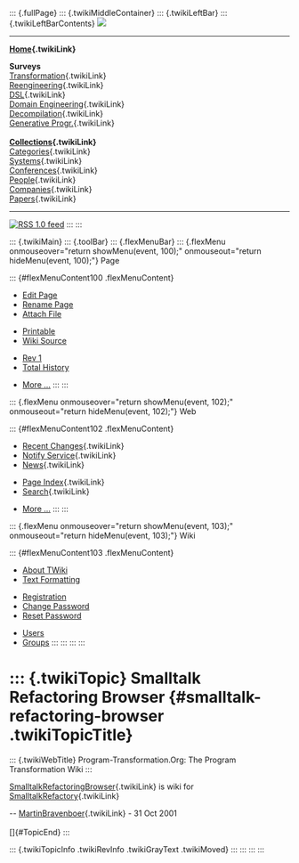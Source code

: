 ::: {.fullPage}
::: {.twikiMiddleContainer}
::: {.twikiLeftBar}
::: {.twikiLeftBarContents}
![](../pub/transformation.gif)

------------------------------------------------------------------------

**[Home](WebHome){.twikiLink}**

**Surveys**\
[Transformation](ProgramTransformation){.twikiLink}\
[Reengineering](ReengineeringWiki){.twikiLink}\
[DSL](DomainSpecificLanguages){.twikiLink}\
[Domain Engineering](DomainEngineering){.twikiLink}\
[Decompilation](DeCompilation){.twikiLink}\
[Generative Progr.](GenerativeProgrammingWiki){.twikiLink}\
\
**[Collections](CategoryCollection){.twikiLink}**\
[Categories](CategoryCategory){.twikiLink}\
[Systems](TransformationSystems){.twikiLink}\
[Conferences](TransformationConferences){.twikiLink}\
[People](TransformationPeople){.twikiLink}\
[Companies](TransformationCompanies){.twikiLink}\
[Papers](CategoryPaper){.twikiLink}

------------------------------------------------------------------------

[![](../pub/rss.gif "RSS 1.0 feed")](WebRss@skin=rss)
:::
:::

::: {.twikiMain}
::: {.toolBar}
::: {.flexMenuBar}
::: {.flexMenu onmouseover="return showMenu(event, 100);" onmouseout="return hideMenu(event, 100);"}
Page

::: {#flexMenuContent100 .flexMenuContent}
-   [Edit
    Page](http://www.program-transformation.org/edit/Transform/SmalltalkRefactoringBrowser?t=1536826566)
-   [Rename
    Page](http://www.program-transformation.org/rename/Transform/SmalltalkRefactoringBrowser)
-   [Attach
    File](http://www.program-transformation.org/attach/Transform/SmalltalkRefactoringBrowser)

<!-- -->

-   [Printable](http://www.program-transformation.org/view/Transform/SmalltalkRefactoringBrowser?skin=print.pattern)
-   [Wiki
    Source](http://www.program-transformation.org/view/Transform/SmalltalkRefactoringBrowser?skin=text&raw=on&contenttype=text/plain)

<!-- -->

-   [Rev
    1](http://www.program-transformation.org/view/Transform/SmalltalkRefactoringBrowser?rev=1.1)
-   [Total
    History](http://www.program-transformation.org/rdiff/Transform/SmalltalkRefactoringBrowser)

<!-- -->

-   [More
    \...](http://www.program-transformation.org/oops/Transform/SmalltalkRefactoringBrowser?template=oopsmore&param1=1.1&param2=1.1)
:::
:::

::: {.flexMenu onmouseover="return showMenu(event, 102);" onmouseout="return hideMenu(event, 102);"}
Web

::: {#flexMenuContent102 .flexMenuContent}
-   [Recent Changes](WebChanges){.twikiLink}
-   [Notify Service](WebNotify){.twikiLink}
-   [News](WebNews){.twikiLink}

<!-- -->

-   [Page Index](WebIndex){.twikiLink}
-   [Search](WebSearch){.twikiLink}

<!-- -->

-   [More
    \...](http://www.program-transformation.org/oops/Transform/SmalltalkRefactoringBrowser?template=oopsmore&param1=1.1&param2=1.1)
:::
:::

::: {.flexMenu onmouseover="return showMenu(event, 103);" onmouseout="return hideMenu(event, 103);"}
Wiki

::: {#flexMenuContent103 .flexMenuContent}
-   [About
    TWiki](http://www.program-transformation.org/view/TWiki/WebHome)
-   [Text
    Formatting](http://www.program-transformation.org/view/TWiki/TextFormattingRules)

<!-- -->

-   [Registration](http://www.program-transformation.org/view/TWiki/TWikiRegistration)
-   [Change
    Password](http://www.program-transformation.org/view/TWiki/ChangePassword)
-   [Reset
    Password](http://www.program-transformation.org/view/TWiki/ResetPassword)

<!-- -->

-   [Users](http://www.program-transformation.org/view/Main/TWikiUsers)
-   [Groups](http://www.program-transformation.org/view/Main/TWikiGroups)
:::
:::
:::
:::

::: {.twikiTopic}
Smalltalk Refactoring Browser {#smalltalk-refactoring-browser .twikiTopicTitle}
=============================

::: {.twikiWebTitle}
Program-Transformation.Org: The Program Transformation Wiki
:::

[SmalltalkRefactoringBrowser](SmalltalkRefactoringBrowser){.twikiLink}
is wiki for [SmalltalkRefactory](SmalltalkRefactory){.twikiLink}

\-- [MartinBravenboer](../Main/MartinBravenboer){.twikiLink} - 31 Oct
2001\
\
[]{#TopicEnd}
:::

::: {.twikiTopicInfo .twikiRevInfo .twikiGrayText .twikiMoved}
:::
:::
:::
:::

